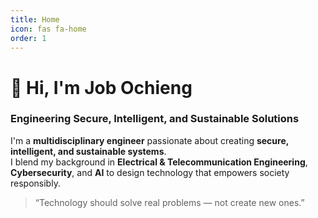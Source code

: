 ```yaml
---
title: Home
icon: fas fa-home
order: 1
---
```


# 👋 Hi, I'm **Job Ochieng**
### Engineering Secure, Intelligent, and Sustainable Solutions

I'm a **multidisciplinary engineer** passionate about creating **secure, intelligent, and sustainable systems**.  
I blend my background in **Electrical & Telecommunication Engineering**, **Cybersecurity**, and **AI** to design technology that empowers society responsibly.

> “Technology should solve real problems — not create new ones.”

